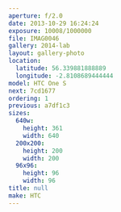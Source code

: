```yaml
---
aperture: f/2.0
date: 2013-10-29 16:24:24
exposure: 10008/1000000
file: IMAG0046
gallery: 2014-lab
layout: gallery-photo
location:
  latitude: 56.339881888889
  longitude: -2.8108689444444
model: HTC One S
next: 7cd1677
ordering: 1
previous: a7df1c3
sizes:
  640w:
    height: 361
    width: 640
  200x200:
    height: 200
    width: 200
  96x96:
    height: 96
    width: 96
title: null
make: HTC
---
```

